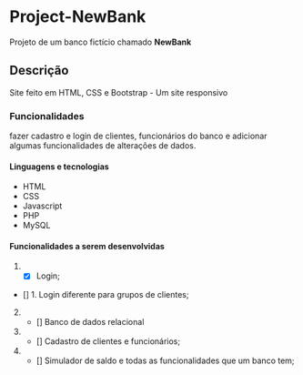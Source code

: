 # Project-NewBank
 Projeto de um banco fictício chamado **NewBank**

 ## Descrição
 Site feito em HTML, CSS e Bootstrap - Um site responsivo
 
 ### Funcionalidades 
 fazer cadastro e login  de clientes, funcionários do banco
 e adicionar algumas funcionalidades de alterações de dados.

 #### Linguagens e tecnologias 
 * HTML
 * CSS
 * Javascript
 * PHP
 * MySQL

 #### Funcionalidades a serem desenvolvidas
 1. -[x] Login;
  - []  1.  Login diferente para grupos de clientes;
 2. - [] Banco de dados relacional
 3. - [] Cadastro de clientes e funcionários;
 4. - [] Simulador de saldo e todas as funcionalidades que um banco tem;
 
 